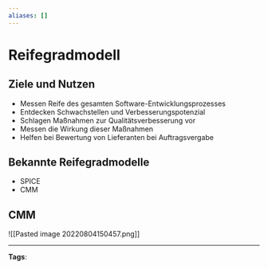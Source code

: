 ```yaml
---
aliases: []
---
```


# Reifegradmodell

## Ziele und Nutzen

- Messen Reife des gesamten Software-Entwicklungsprozesses
- Entdecken Schwachstellen und Verbesserungspotenzial
- Schlagen Maßnahmen zur Qualitätsverbesserung vor
- Messen die Wirkung dieser Maßnahmen
- Helfen bei Bewertung von Lieferanten bei Auftragsvergabe

## Bekannte Reifegradmodelle

- SPICE
- CMM

## CMM

![[Pasted image 20220804150457.png]]

---

**Tags**:
